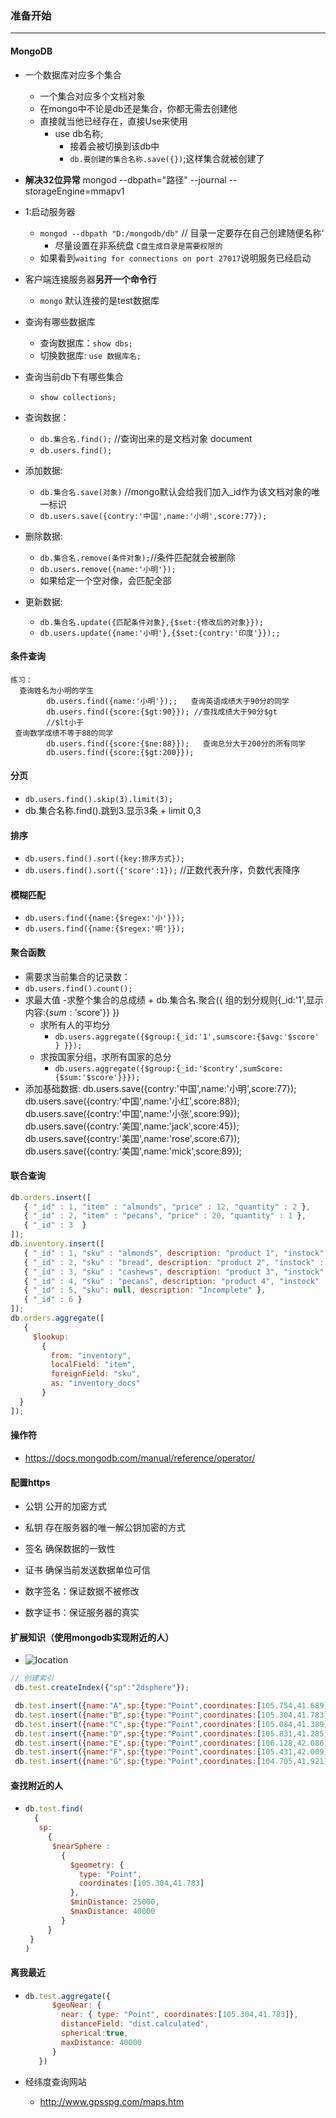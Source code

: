 ### 准备开始

------

#### MongoDB

- 一个数据库对应多个集合

  - 一个集合对应多个文档对象
  - 在mongo中不论是db还是集合，你都无需去创建他
  - 直接就当他已经存在，直接Use来使用
    - use db名称;
      - 接着会被切换到该db中
      - `db.要创建的集合名称.save({})`;这样集合就被创建了

- __解决32位异常__
  mongod --dbpath="路径" --journal --storageEngine=mmapv1

  

- 1:启动服务器

  - `mongod --dbpath "D:/mongodb/db"` // 目录一定要存在自己创建随便名称‘
    - 尽量设置在非系统盘 `C盘生成目录是需要权限的`
  - 如果看到`waiting for connections on port 27017`说明服务已经启动

- 客户端连接服务器**另开一个命令行**

  - `mongo` 默认连接的是test数据库

- 查询有哪些数据库  

  - 查询数据库：`show dbs;`
  - 切换数据库: `use 数据库名;`

- 查询当前db下有哪些集合

  - `show collections;`

- 查询数据：

  - `db.集合名.find();`  //查询出来的是文档对象 document
  - `db.users.find();`

- 添加数据:

  - `db.集合名.save(对象)` //mongo默认会给我们加入_id作为该文档对象的唯一标识
  - `db.users.save({contry:'中国',name:'小明',score:77});`

- 删除数据:

  - `db.集合名.remove(条件对象);`//条件匹配就会被删除
  - `db.users.remove({name:'小明'});`
  - 如果给定一个空对像，会匹配全部

- 更新数据:

  - `db.集合名.update({匹配条件对象},{$set:{修改后的对象}});`
  - `db.users.update({name:'小明'},{$set:{contry:'印度'}});;`

#### 条件查询

```
练习：
  查询姓名为小明的学生
        db.users.find({name:'小明'});;   查询英语成绩大于90分的同学
        db.users.find({score:{$gt:90}}); //查找成绩大于90分$gt
        //$lt小于
 查询数学成绩不等于88的同学
        db.users.find({score:{$ne:88}});   查询总分大于200分的所有同学
        db.users.find({score:{$gt:200}});
```

#### 分页

- `db.users.find().skip(3).limit(3);`
- db.集合名称.find().跳到3.显示3条
      + limit 0,3

#### 排序

- `db.users.find().sort({key:排序方式});`
- `db.users.find().sort({'score':1});` //正数代表升序，负数代表降序

#### 模糊匹配

- `db.users.find({name:{$regex:'小'}});`
- `db.users.find({name:{$regex:'明'}});`

#### 聚合函数

- 需要求当前集合的记录数：
- `db.users.find().count();`
- 求最大值
  -求整个集合的总成绩
      + db.集合名.聚合({ 组的划分规则{_id:'1',显示内容:{$sum:'$score'}} })
  - 求所有人的平均分
    - `db.users.aggregate({$group:{_id:'1',sumscore:{$avg:'$score' } }});`
  - 求按国家分组，求所有国家的总分
    - `db.users.aggregate({$group:{_id:'$contry',sumScore:{$sum:'$score'}}});`
- 添加基础数据:
  db.users.save({contry:'中国',name:'小明',score:77});
  db.users.save({contry:'中国',name:'小红',score:88});
  db.users.save({contry:'中国',name:'小张',score:99});
  db.users.save({contry:'美国',name:'jack',score:45});
  db.users.save({contry:'美国',name:'rose',score:67});
  db.users.save({contry:'美国',name:'mick',score:89});



#### 联合查询

```js
db.orders.insert([
   { "_id" : 1, "item" : "almonds", "price" : 12, "quantity" : 2 },
   { "_id" : 2, "item" : "pecans", "price" : 20, "quantity" : 1 },
   { "_id" : 3  }
]);
db.inventory.insert([
   { "_id" : 1, "sku" : "almonds", description: "product 1", "instock" : 120 },
   { "_id" : 2, "sku" : "bread", description: "product 2", "instock" : 80 },
   { "_id" : 3, "sku" : "cashews", description: "product 3", "instock" : 60 },
   { "_id" : 4, "sku" : "pecans", description: "product 4", "instock" : 70 },
   { "_id" : 5, "sku": null, description: "Incomplete" },
   { "_id" : 6 }
]);
db.orders.aggregate([
   {
     $lookup:
       {
         from: "inventory",
         localField: "item",
         foreignField: "sku",
         as: "inventory_docs"
       }
  }
]);
```



#### 操作符

- https://docs.mongodb.com/manual/reference/operator/



#### 配置https

- 公钥  公开的加密方式
- 私钥  存在服务器的唯一解公钥加密的方式
- 签名  确保数据的一致性
- 证书  确保当前发送数据单位可信



- 数字签名：保证数据不被修改
- 数字证书：保证服务器的真实



#### 扩展知识（使用mongodb实现附近的人）

- ![location](G:/%E5%BC%80%E8%AF%BE%E5%90%A7web%E5%85%A8%E6%A0%88%E6%9E%B6%E6%9E%84%E5%B8%88%E5%9B%9B%E6%9C%9F/14%E8%AF%BE%20%20%20NodeJS%E5%9F%BA%E7%A1%80-%E7%AC%AC3%E5%A4%A9-%7B%20MongoDB%E3%80%81https%20%7D/04-NodeJS%E6%A1%86%E6%9E%B6-%E7%AC%AC3%E5%A4%A9-%7B%20MongoDB%E3%80%81https%20%7D/4-%E6%BA%90%E4%BB%A3%E7%A0%81/assets/location.jpg)



```js
// 创建索引
 db.test.createIndex({"sp":"2dsphere"});

 db.test.insert({name:"A",sp:{type:"Point",coordinates:[105.754,41.689]} });
 db.test.insert({name:"B",sp:{type:"Point",coordinates:[105.304,41.783]} });
 db.test.insert({name:"C",sp:{type:"Point",coordinates:[105.084,41.389]} });
 db.test.insert({name:"D",sp:{type:"Point",coordinates:[105.831,41.285]} });
 db.test.insert({name:"E",sp:{type:"Point",coordinates:[106.128,42.086]} });
 db.test.insert({name:"F",sp:{type:"Point",coordinates:[105.431,42.009]} });
 db.test.insert({name:"G",sp:{type:"Point",coordinates:[104.705,41.921]} });
```



#### 查找附近的人

- ```js
  db.test.find(
    {
     sp:
       {
        $nearSphere :
          {
            $geometry: { 
              type: "Point",  
              coordinates:[105.304,41.783]
            },
            $minDistance: 25000,
            $maxDistance: 40000
          }
       }
   }
  )
  ```

#### 离我最近

- ```js
  db.test.aggregate({
        $geoNear: {
          near: { type: "Point", coordinates:[105.304,41.783]},
          distanceField: "dist.calculated",
          spherical:true,
          maxDistance: 40000
        }
     })
  ```

- 经纬度查询网站 

  - http://www.gpsspg.com/maps.htm